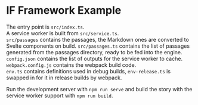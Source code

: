 # IF Framework Example

The entry point is `src/index.ts`.  
A service worker is built from `src/service.ts`.  
`src/passages` contains the passages, the Markdown ones are converted to Svelte components on build.
`src/passages.ts` contains the list of passages generated from the passages directory, ready to be fed into the engine.  
`config.json` contains the list of outputs for the service worker to cache.  
`webpack.config.js` contains the webpack build code.  
`env.ts` contains definitions used in debug builds, `env-release.ts` is swapped in for it in release builds by webpack.

Run the development server with `npm run serve` and build the story with the service worker support with `npm run build`.

